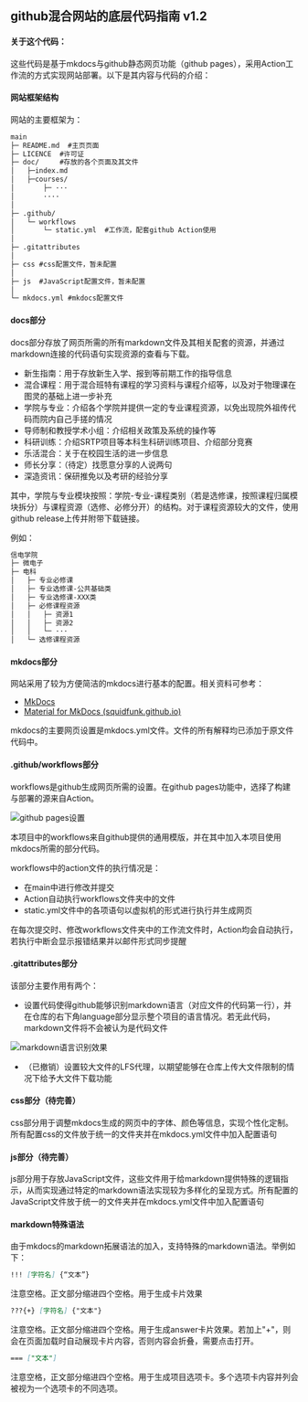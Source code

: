 ## github混合网站的底层代码指南 v1.2

#### 关于这个代码：

这些代码是基于mkdocs与github静态网页功能（github pages），采用Action工作流的方式实现网站部署。以下是其内容与代码的介绍：

#### 网站框架结构

网站的主要框架为：

```markdown
main
├─ README.md  #主页页面
├─ LICENCE  #许可证
├─ doc/     #存放的各个页面及其文件
│	├─index.md
│	├─courses/
│		├─ ···
│		····
│
├─ .github/
│	└─ workflows
│		└─ static.yml  #工作流，配套github Action使用
│
├─ .gitattributes
│
├─ css #css配置文件，暂未配置
│
├─ js  #JavaScript配置文件，暂未配置
│
└─ mkdocs.yml #mkdocs配置文件
```

#### docs部分

docs部分存放了网页所需的所有markdown文件及其相关配套的资源，并通过markdown连接的代码语句实现资源的查看与下载。

- 新生指南：用于存放新生入学、报到等前期工作的指导信息
- 混合课程：用于混合班特有课程的学习资料与课程介绍等，以及对于物理课在图灵的基础上进一步补充
- 学院与专业：介绍各个学院并提供一定的专业课程资源，以免出现院外祖传代码而院内自己手搓的情况
- 导师制和教授学术小组：介绍相关政策及系统的操作等
- 科研训练：介绍SRTP项目等本科生科研训练项目、介绍部分竞赛
- 乐活混合：关于在校园生活的进一步信息
- 师长分享：（待定）找愿意分享的人说两句
- 深造资讯：保研推免以及考研的经验分享

其中，学院与专业模块按照：学院-专业-课程类别（若是选修课，按照课程归属模块拆分）与课程资源（选修、必修分开）的结构。对于课程资源较大的文件，使用github release上传并附带下载链接。

例如：
```markdown
信电学院
├─ 微电子
├─ 电科     
│   ├─ 专业必修课
│   ├─ 专业选修课-公共基础类
│   ├─ 专业选修课-XXX类
│   ├─ 必修课程资源
│   │   ├─ 资源1
│   │   ├─ 资源2
│   │   └─ ···
│   └─ 选修课程资源
```


#### mkdocs部分

网站采用了较为方便简洁的mkdocs进行基本的配置。相关资料可参考：

- [MkDocs](https://www.mkdocs.org/)
- [Material for MkDocs (squidfunk.github.io)](https://squidfunk.github.io/mkdocs-material/)

mkdocs的主要网页设置是mkdocs.yml文件。文件的所有解释均已添加于原文件代码中。



#### .github/workflows部分

workflows是github生成网页所需的设置。在github pages功能中，选择了构建与部署的源来自Action。

![github pages设置](figure/屏幕截图%202024-07-12%20125510.png)

本项目中的workflows来自github提供的通用模版，并在其中加入本项目使用mkdocs所需的部分代码。

workflows中的action文件的执行情况是：

- 在main中进行修改并提交
- Action自动执行workflows文件夹中的文件
- static.yml文件中的各项语句以虚拟机的形式进行执行并生成网页

在每次提交时、修改workflows文件夹中的工作流文件时，Action均会自动执行，若执行中断会显示报错结果并以邮件形式同步提醒



#### .gitattributes部分

该部分主要作用有两个：

- 设置代码使得github能够识别markdown语言（对应文件的代码第一行），并在仓库的右下角language部分显示整个项目的语言情况。若无此代码，markdown文件将不会被认为是代码文件

![markdown语言识别效果](figure/屏幕截图%202024-07-12%20130538.png)

- （已撤销）设置较大文件的LFS代理，以期望能够在仓库上传大文件限制的情况下给予大文件下载功能



#### css部分（待完善）

css部分用于调整mkdocs生成的网页中的字体、颜色等信息，实现个性化定制。所有配置css的文件放于统一的文件夹并在mkdocs.yml文件中加入配置语句



#### js部分（待完善）

js部分用于存放JavaScript文件，这些文件用于给markdown提供特殊的逻辑指示，从而实现通过特定的markdown语法实现较为多样化的呈现方式。所有配置的JavaScript文件放于统一的文件夹并在mkdocs.yml文件中加入配置语句



#### markdown特殊语法

由于mkdocs的markdown拓展语法的加入，支持特殊的markdown语法。举例如下：

```markdown
!!! [字符名] {“文本”}
```

注意空格。正文部分缩进四个空格。用于生成卡片效果

```markdown
???{+} [字符名] {"文本"}
```

注意空格。正文部分缩进四个空格。用于生成answer卡片效果。若加上"+"，则会在页面加载时自动展现卡片内容，否则内容会折叠，需要点击打开。

```markdown
=== ["文本"]
```

注意空格，正文部分缩进四个空格。用于生成项目选项卡。多个选项卡内容并列会被视为一个选项卡的不同选项。